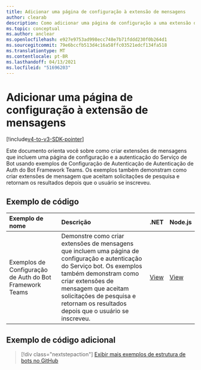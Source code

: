 ```yaml
---
title: Adicionar uma página de configuração à extensão de mensagens
author: clearab
description: Como adicionar uma página de configuração a uma extensão de mensagens
ms.topic: conceptual
ms.author: anclear
ms.openlocfilehash: e927e9753ad998ecc748e7b71fddd230f0b264d1
ms.sourcegitcommit: 79e6bccfb513d4c16a58ffc03521edcf134fa518
ms.translationtype: MT
ms.contentlocale: pt-BR
ms.lasthandoff: 04/13/2021
ms.locfileid: "51696203"
---
```

# <a name="add-a-configuration-page-to-your-messaging-extension"></a>Adicionar uma página de configuração à extensão de mensagens

[!include[v4-to-v3-SDK-pointer](~/includes/v4-to-v3-pointer-me.md)]

Este documento orienta você sobre como criar extensões de mensagens que incluem uma página de configuração e a autenticação do Serviço de Bot usando exemplos de Configuração de Autenticação de Autenticação de Auth do Bot Framework Teams. Os exemplos também demonstram como criar extensões de mensagem que aceitam solicitações de pesquisa e retornam os resultados depois que o usuário se inscreveu.

## <a name="code-sample"></a>Exemplo de código

| Exemplo de nome | Descrição | .NET | Node.js|   
|:---------------------|:--------------|:---------|:--------|
| Exemplos de Configuração de Auth do Bot Framework Teams  | Demonstre como criar extensões de mensagens que incluem uma página de configuração e autenticação do Serviço bot. Os exemplos também demonstram como criar extensões de mensagem que aceitam solicitações de pesquisa e retornam os resultados depois que o usuário se inscreveu.|[View](https://github.com/microsoft/BotBuilder-Samples/tree/master/samples/csharp_dotnetcore/52.teams-messaging-extensions-search-auth-config)| [View](https://github.com/microsoft/BotBuilder-Samples/tree/master/samples/javascript_nodejs/52.teams-messaging-extensions-search-auth-config)|

## <a name="additional-code-sample"></a>Exemplo de código adicional

> [!div class="nextstepaction"]
> [Exibir mais exemplos de estrutura de bots no GitHub](https://github.com/microsoft/BotBuilder-Samples)
